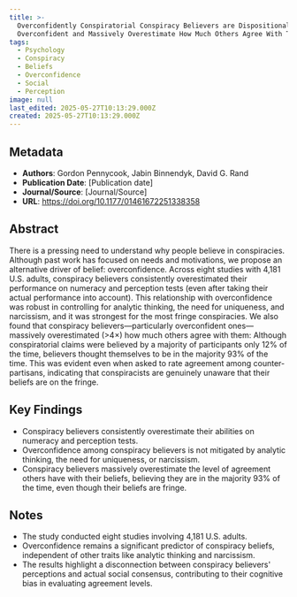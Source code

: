 ```yaml
---
title: >-
  Overconfidently Conspiratorial Conspiracy Believers are Dispositionally
  Overconfident and Massively Overestimate How Much Others Agree With Them
tags:
  - Psychology
  - Conspiracy
  - Beliefs
  - Overconfidence
  - Social
  - Perception
image: null
last_edited: 2025-05-27T10:13:29.000Z
created: 2025-05-27T10:13:29.000Z
---
```


## Metadata
- **Authors**: Gordon Pennycook, Jabin Binnendyk, David G. Rand
- **Publication Date**: [Publication date]
- **Journal/Source**: [Journal/Source]
- **URL**: https://doi.org/10.1177/01461672251338358

## Abstract
There is a pressing need to understand why people believe in conspiracies. Although past work has focused on needs and motivations, we propose an alternative driver of belief: overconfidence. Across eight studies with 4,181 U.S. adults, conspiracy believers consistently overestimated their performance on numeracy and perception tests (even after taking their actual performance into account). This relationship with overconfidence was robust in controlling for analytic thinking, the need for uniqueness, and narcissism, and it was strongest for the most fringe conspiracies. We also found that conspiracy believers—particularly overconfident ones—massively overestimated (>4×) how much others agree with them: Although conspiratorial claims were believed by a majority of participants only 12% of the time, believers thought themselves to be in the majority 93% of the time. This was evident even when asked to rate agreement among counter-partisans, indicating that conspiracists are genuinely unaware that their beliefs are on the fringe.

## Key Findings
- Conspiracy believers consistently overestimate their abilities on numeracy and perception tests.
- Overconfidence among conspiracy believers is not mitigated by analytic thinking, the need for uniqueness, or narcissism.
- Conspiracy believers massively overestimate the level of agreement others have with their beliefs, believing they are in the majority 93% of the time, even though their beliefs are fringe.

## Notes
- The study conducted eight studies involving 4,181 U.S. adults.
- Overconfidence remains a significant predictor of conspiracy beliefs, independent of other traits like analytic thinking and narcissism.
- The results highlight a disconnection between conspiracy believers' perceptions and actual social consensus, contributing to their cognitive bias in evaluating agreement levels.

